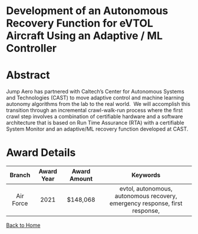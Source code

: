 
Development of an Autonomous Recovery Function for eVTOL Aircraft Using an Adaptive / ML Controller
===================================================================================================

# Abstract


Jump Aero has partnered with Caltech’s Center for Autonomous Systems and Technologies (CAST) to move adaptive control and machine learning autonomy algorithms from the lab to the real world.  We will accomplish this transition through an incremental crawl-walk-run process where the first crawl step involves a combination of certifiable hardware and a software architecture that is based on Run Time Assurance (RTA) with a certifiable System Monitor and an adaptive/ML recovery function developed at CAST.   

# Award Details

|Branch|Award Year|Award Amount|Keywords|
| :---: | :---: | :---: | :---: |
|Air Force|2021|$148,068|evtol, autonomous, autonomous recovery, emergency response, first response, |
  
  


[Back to Home](https://github.com/chrischow/dod_sbir_awards#1771)